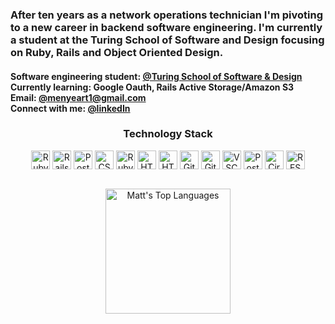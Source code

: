 <h3 '> After ten years as a network operations technician I'm pivoting to a new career in backend software engineering. I'm currently a student at the Turing School of Software and Design focusing on Ruby, Rails and Object Oriented Design.</h3>

<p >

</p>

<h4>
Software engineering student: <a href='https://turing.edu'>@Turing School of Software & Design</a><br>
Currently learning: Google Oauth, Rails Active Storage/Amazon S3<br>
Email: <a href='menyeart1@gmail.com'>@menyeart1@gmail.com</a><br>
Connect with me: <a href='https://linkedin.com/in/menyeart'>@linkedIn</a>
</h4>

<h3 align="center">Technology Stack</h3>
<p align='center'>
<img align="center" src='https://user-images.githubusercontent.com/25181517/192603745-7d34df9e-7756-4756-a539-6a61badf7a80.png' title="Ruby" alt="Ruby Logo" height="30"/>
<img align="center" src='https://user-images.githubusercontent.com/25181517/192603748-3ac17112-3653-4257-80da-a57334b11411.png' title="Rails" alt="Rails Logo" height="30"/>
<img align="center" src='https://user-images.githubusercontent.com/25181517/117208740-bfb78400-adf5-11eb-97bb-09072b6bedfc.png' title="Postgres" alt="PostgreSQL logo" height="30"/>
<img align="center" src='https://user-images.githubusercontent.com/101955307/208489328-fd830258-94a9-4470-8ed8-2acbbb978f9b.svg' title="CSS" alt="CSS" height="30"/>
<img align="center" src='https://user-images.githubusercontent.com/25181517/192603750-4142ae75-10fa-4b61-a773-8b2052834357.png' title="Ruby Gems" alt="Ruby Gems Logo" height="30"/>
  <img align="center" src='https://user-images.githubusercontent.com/25181517/192158954-f88b5814-d510-4564-b285-dff7d6400dad.png' title="HTML" alt="HTML Logo" height="30"/>
<img align="center" src='https://user-images.githubusercontent.com/25181517/192107854-765620d7-f909-4953-a6da-36e1ef69eea6.png' title="HTTP" alt="HTTP Logo" height="30"/>
<img align="center" src='https://user-images.githubusercontent.com/25181517/192108372-f71d70ac-7ae6-4c0d-8395-51d8870c2ef0.png' title="Git" alt="Git Logo" height="30"/>
<img align="center" src='https://user-images.githubusercontent.com/25181517/192108374-8da61ba1-99ec-41d7-80b8-fb2f7c0a4948.png' title="Github" alt="Github Logo" height="30"/>
<img align="center" src='https://user-images.githubusercontent.com/101955307/208492362-1f2a051d-9a16-4098-ab31-c44bf4d5aec7.svg' title="VSCode" alt="VSCode" height="30"/>
<img align="center" src='https://user-images.githubusercontent.com/25181517/192109061-e138ca71-337c-4019-8d42-4792fdaa7128.png' title="Postman" alt="Postman Logo" height="30"/>
<img align="center" src='https://user-images.githubusercontent.com/101955307/208492752-4ccd10ee-0a00-4b79-8576-b06a3c078697.svg' title="CircleCI" alt="CircleCI" height="30"/>  
<img align="center" src='https://user-images.githubusercontent.com/25181517/192107858-fe19f043-c502-4009-8c47-476fc89718ad.png' title="REST" alt="REST API Logo" height="30"/>
</p><br>

<div align='center'>
<img src='https://github-readme-stats.vercel.app/api/top-langs/?username=menyeart&layout=compact&theme=dark' alt="Matt's Top Languages" height='200'>
</div>

